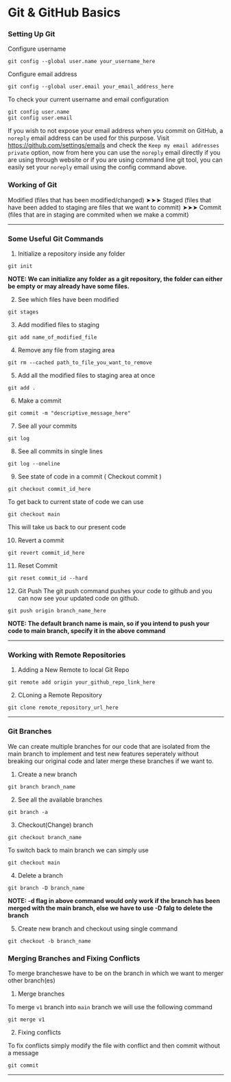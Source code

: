# Git & GitHub Basics

### Setting Up Git

Configure username

```
git config --global user.name your_username_here
```

Configure email address

```
git config --global user.email your_email_address_here
```

To check your current username and email configuration

```
git config user.name
git config user.email
```

If you wish to not expose your email address when you commit on GitHub, a `noreply` email address can be used for this purpose.
Visit https://github.com/settings/emails and check the `Keep my email addresses private` option, now from here you can use the `noreply`
email directly if you are using through website or if you are using command line git tool, you can easily set your `noreply` email using the
config command above.

### Working of Git

Modified (files that has been modified/changed) ➤➤➤ Staged (files that have been added to staging are files that we want to commit) ➤➤➤ Commit (files that are in staging are commited when we make a commit)

<hr>

### Some Useful Git Commands

1. Initialize a repository inside any folder

```
git init
```

**NOTE: We can initialize any folder as a git repository, the folder can either be empty or may already have some files.**

2. See which files have been modified

```
git stages
```

3. Add modified files to staging

```
git add name_of_modified_file
```

4. Remove any file from staging area

```
git rm --cached path_to_file_you_want_to_remove
```

5. Add all the modified files to staging area at once

```
git add .
```

6. Make a commit

```
git commit -m "descriptive_message_here"
```

7. See all your commits

```
git log
```

8. See all commits in single lines

```
git log --oneline
```

9. See state of code in a commit ( Checkout commit )

```
git checkout commit_id_here
```

To get back to current state of code we can use

```
git checkout main
```

This will take us back to our present code

10. Revert a commit

```
git revert commit_id_here
```

11. Reset Commit

```
git reset commit_id --hard
```

12. Git Push
    The git push command pushes your code to github and you can now see your updated code on github.

```
git push origin branch_name_here
```

**NOTE: The default branch name is main, so if you intend to push your code to main branch, specify it in the above command**


<hr>

### Working with Remote Repositories

1. Adding a New Remote to local Git Repo

```
git remote add origin your_github_repo_link_here
```

2. CLoning a Remote Repository 

```
git clone remote_repository_url_here
```

<hr>

### Git Branches

We can create multiple branches for our code that are isolated from the main branch to implement and test new features seperately without breaking our original code and later merge these branches if we want to.

1. Create a new branch

```
git branch branch_name
```

2. See all the available branches

```
git branch -a
```

3. Checkout(Change) branch

```
git checkout branch_name
```

To switch back to main branch we can simply use

```
git checkout main
```

4. Delete a branch

```
git branch -D branch_name
```

**NOTE: -d flag in above command would only work if the branch has been merged with the main branch, else we have to use -D falg to delete the branch**

5. Create new branch and checkout using single command

```
git checkout -b branch_name
```

### Merging Branches and Fixing Conflicts

To merge brancheswe have to be on the branch in which we want to merger other branch(es)

1. Merge branches

To merge `v1` branch into `main` branch we will use the following command

```
git merge v1
```

2. Fixing conflicts

To fix conflicts simply modify the file with conflict and then commit without a message

```
git commit
```
<hr>